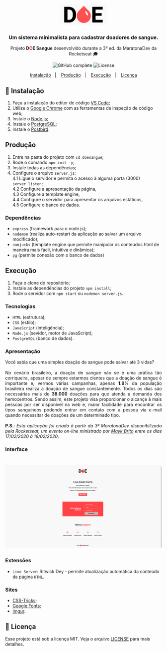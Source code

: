 <h1 align="center">
	<img alt="Imagem de DOE" src="./src/frontend/public/logo.png" width="150px" />
</h1>

<h3 align="center">
	Um sistema minimalista para cadastrar doadores de sangue.
</h3>

<p align="center">
	Projeto <b>D<span style="color: #ff0000">O</span>E Sangue</b> desenvolvido durante a 3ª ed. da MaratonaDev da Rocketseat 🎓
</p>

<p align="center">
	<img alt="GitHub complete" src="https://img.shields.io/badge/MaratonaDev-done-green?logo=data:image/png;base64,iVBORw0KGgoAAAANSUhEUgAAABAAAAAQCAMAAAAoLQ9TAAAALVBMVEVHcExxWsF0XMJzXMJxWcFsUsD///9jRrzY0u6Xh9Gsn9n39fyMecy0qd2bjNJWBT0WAAAABHRSTlMA2Do606wF2QAAAGlJREFUGJVdj1cWwCAIBLEsRU3uf9xobDH8+GZwUYi8i6ucJwrxKE+7D0G9Q4vlYqtmCSjndr4CgCgzlyFgfKfKCVO0LrPKjmiqMxGXkJwNnXskqWG+1oSM+BSwD8f29YLNjvx/OQrn+g99oQSoNmt3PgAAAABJRU5ErkJggg==">
	</img>
	<img alt="License" src="https://img.shields.io/badge/license-MIT-%2304D361">
	</img>
</p>

<p align="center">
	<a href="#rocket-instalação">Instalação</a>&nbsp;&nbsp;&nbsp;|&nbsp;&nbsp;&nbsp;
	<a href="#produção">Produção</a>&nbsp;&nbsp;&nbsp;|&nbsp;&nbsp;&nbsp;
	<a href="#execução">Execução</a>&nbsp;&nbsp;&nbsp;|&nbsp;&nbsp;&nbsp;
	<a href="#memo-licença">Licença</a>
</p>

## :rocket: Instalação

1. Faça a instalação do editor de código [VS Code](https://code.visualstudio.com);
2. Utilize o [Google Chrome](https://www.google.com/intl/pt-BR/chrome/) com as ferramentas de inspeção de código web;
3. Instale o [Node.js](https://nodejs.org/en/);
4. Instale o [PostgreSQL](https://www.postgresql.org/);
5. Instale o [Postbird](https://www.electronjs.org/apps/postbird).

## Produção

1. Entre na pasta do projeto com `cd doesangue`;
2. Rode o comando `npm init -y`;
3. Instale todas as dependências;
4. Configure o arquivo `server.js`: <br/>
4.1 Ligue o servidor e permita o acesso à alguma porta (3000) `server.listen`; <br/>
4.2 Configure a apresentação da página, <br/>
4.3 Configure a template engine, <br/>
4.4 Configure o servidor para apresentar os arquivos estáticos, <br/>
4.5 Configure o banco de dados.

### Dependências

* `express` (framework para o node.js);
* `nodemon` (realiza auto-restart da aplicação ao salvar um arquivo modificado);
* `nunjucks` (template engine que permite manipular os conteúdos html de maneira mais fácil, intuitiva e dinâmica);
* `pg` (permite conexão com o banco de dados)

## Execução

1. Faça o clone do repositório;
2. Instale as dependências do projeto `npm install`;
3. Rode o servidor com `npm start` ou `nodemon server.js`.

### Tecnologias

* `HTML` (estrutura);
* `CSS` (estilo);
* `JavaScript` (inteligência);
* `Node.js` (sevidor, motor de JavaScript);
* `PostgreSQL` (banco de dados).

### Apresentação

<p align="justify">
	Você sabia que uma simples doação de sangue pode salvar até 3 vidas?
	<br/><br/>
	No cenário brasileiro, a doação de sangue não se é uma prática tão corriqueira, apesar de sempre estarmos cientes que a doação de sangue é importante e, vermos várias campanhas, apenas <b>1.9</b>% da população brasileira realiza a doação de sangue constantemente. Todos os dias são necessárias mais de <b>38.000</b> doações para que atenda a demanda dos hemocentros. Sendo assim, este projeto visa proporcionar o alcançe à mais pessoas por ser disponível na web e, maior facilidade para encontrar os tipos sanguíneos podendo entrar em contato com a pessoa via e-mail quando necessitar de doações de um determinado tipo.
	<br/><br/>
	<b>P.S.</b>: <i>Esta aplicação foi criada à partir da 3ª MaratonaDev disponibilizada pela Rocketseat, um evento on-line ministrado por <a href="https://github.com/maykbrito">Mayk Brito</a> entre os dias 17/02/2020 à 19/02/2020</i>.
<p>

### Interface

<h1 align="center">
	<img alt="Interface Visual" src="./src/frontend/public/interface.png" />
</h1>

### Extensões

* `Live Server`: Ritwick Dey - permite atualização automática da conteúdo da página `HTML`.

### Sites

* [CSS-Tricks](https://css-tricks.com);
* [Google Fonts](https://fonts.google.com/);
* [Imgur](https://imgur.com/).

## :memo: Licença

Esse projeto está sob a licença MIT. Veja o arquivo [LICENSE](LICENSE.md) para mais detalhes.